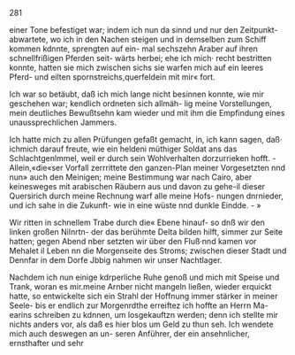 281

einer Tone befestiget war; indem ich nun da sinnd und nur
den Zeitpunkt- abwartete, wo ich in den Nachen steigen und
in demselben zum Schiff kommen kdnnte, sprengten auf ein-
mal sechszehn Araber auf ihren schnellfrißigen Pferden seit-
wärts herbei; ehe ich mich· recht bestritten konnte, hatten
sie mich zwischen sichs sie warfen mich auf ein leeres Pferd-
und eilten spornstreichs,querfeldein mit mir« fort.

Ich war so betäubt, daß ich mich lange nicht besinnen
konnte, wie mir geschehen war; kendlich ordneten sich allmäh-
lig meine Vorstellungen, mein deutliches Bewußtsehn kam
wieder und mit ihm die Empfindung eines unaussprechlichen
Jammers.

Ich hatte mich zu allen Prüfungen gefaßt gemacht, in,
ich kann sagen, daß· ichmich darauf freute, wie ein heldeni
müthiger Soldat ans das Schlachtgenlmmel, weil er durch
sein Wohlverhalten dorzurrieken hofft. -Allein,«die«ser Vorfall
zerrrittete den ganzen-Plan meiner Vorgesetzten nnd nun» auch
den Meinigen; meine Bestimmung war nach Cairo, aber
keinesweges mit arabischen Räubern aus und davon zu gehe-il
dieser Quersirich durch meine Rechnung warf alle meine Hofs-
nungen dnrnieder, und ich sahe in die Zukunft- wie in eine
wüste nnd dunkle Eindde. - »

Wir ritten in schnellem Trabe durch die« Ebene hinauf- so
dnß wir den linken großen Nilnrtn- der das berühmte Delta
bilden hilft, simmer zur Seite hatten; gegen Abend nber
setzten wir über den Fluß·nnd kamen vor Mehalet il Leben
nn die Morgenseite des Stroms; zwischen dieser Stadt und
Dennfar in dem Dorfe Jbbig nahmen wir unser Nachtlager.

Nachdem ich nun einige kdrperliche Ruhe genoß und mich
mit Speise und Trank, woran es mir.meine Arnber nicht
mangeln ließen, wieder erquickt hatte, so entwickelte sich ein
Strahl der Hoffnung immer stärker in meiner Seele- bis er
endlich zur Morgenrdthe erreiftez ich hoffte an Herrn Ma-
earins schreiben zu kdnnen, um losgekauftzn werden; denn
ich stellte mir nichts anders vor, als daß es hier blos um
Geld zu thun seh. Ich wendete mich auch deswegen an un-
seren Anführer, der ein ansehnlicher, ernsthafter und sehr

 

